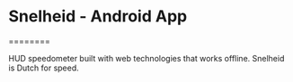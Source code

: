# Snelheid - Android App
========

HUD speedometer built with web technologies that works offline. Snelheid is Dutch for speed.
